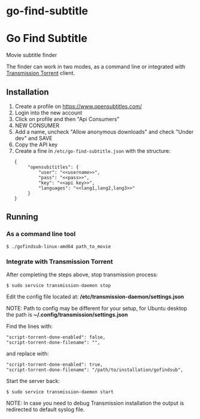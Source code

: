 # go-find-subtitle

# Go Find Subtitle
Movie subtitle finder

The finder can work in two modes, as a command line or integrated with [Transmission Torrent](https://transmissionbt.com/) client.

## Installation

1. Create a profile on https://www.opensubtitles.com/
2. Login into the new account
3. Click on profile and then "Api Consumers"
4. NEW CONSUMER
5. Add a name, uncheck "Allow anonymous downloads" and check "Under dev" and SAVE
6. Copy the API key
7. Create a fine in ```/etc/go-find-subtitle.json``` with the structure:
```
   {
        "opensubititles": {
            "user": "<<username>>",
            "pass": "<<pass>>",
            "key": "<<api key>>",
            "languages": "<<lang1,lang2,lang3>>"
        }
   }
```

## Running

### As a command line tool
```
$ ./gofindsub-linux-amd64 path_to_movie
```

### Integrate with Transmission Torrent

After completing the steps above, stop transmission process:
```
$ sudo service transmission-daemon stop
```

Edit the config file located at: **/etc/transmission-daemon/settings.json**

NOTE: Path to config may be different for your setup, for Ubuntu desktop the path is **~/.config/transmission/settings.json**


Find the lines with:
```
"script-torrent-done-enabled": false,
"script-torrent-done-filename": "",
```
and replace with:
```
"script-torrent-done-enabled": true,
"script-torrent-done-filename": "/path/to/installation/gofindsub",
```

Start the server back:
```
$ sudo service transmission-daemon start
```

NOTE: In case you need to debug Transmission installation the output is redirected to default syslog file.